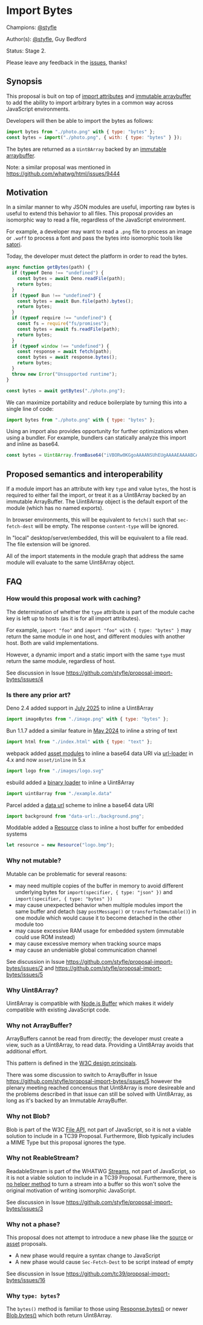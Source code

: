 # Import Bytes

Champions: [@styfle](https://github.com/styfle)

Author(s): [@styfle](https://github.com/styfle), Guy Bedford

Status: Stage 2.

Please leave any feedback in the [issues](https://github.com/styfle/proposal-import-bytes/issues), thanks!

## Synopsis

This proposal is buit on top of [import attributes](https://github.com/tc39/proposal-import-attributes) and [immutable arraybuffer](https://github.com/tc39/proposal-immutable-arraybuffer) to add the ability to import arbitrary bytes in a common way across JavaScript environments.

Developers will then be able to import the bytes as follows:

```js
import bytes from "./photo.png" with { type: "bytes" };
const bytes = import("./photo.png", { with: { type: "bytes" } });
```

The bytes are returned as a `Uint8Array` backed by an [immutable arraybuffer](https://github.com/tc39/proposal-immutable-arraybuffer).

Note: a similar proposal was mentioned in https://github.com/whatwg/html/issues/9444

## Motivation

In a similar manner to why JSON modules are useful, importing raw bytes is useful to extend this behavior to all files. This proposal provides an isomorphic way to read a file, regardless of the JavaScript environment. 

For example, a developer may want to read a `.png` file to process an image or `.woff` to process a font and pass the bytes into isomorphic tools like [satori](https://github.com/vercel/satori).

Today, the developer must detect the platform in order to read the bytes.

```js
async function getBytes(path) {
  if (typeof Deno !== "undefined") {
    const bytes = await Deno.readFile(path);
    return bytes;
  }
  if (typeof Bun !== "undefined") {
    const bytes = await Bun.file(path).bytes();
    return bytes;
  }
  if (typeof require !== "undefined") {
    const fs = require("fs/promises");
    const bytes = await fs.readFile(path);
    return bytes;
  }
  if (typeof window !== "undefined") {
    const response = await fetch(path);
    const bytes = await response.bytes();
    return bytes;
  }
  throw new Error("Unsupported runtime");
}

const bytes = await getBytes("./photo.png");
```

We can maximize portability and reduce boilerplate by turning this into a single line of code:

```js
import bytes from "./photo.png" with { type: "bytes" };
```

Using an import also provides opportunity for further optimizations when using a bundler. For example, bundlers can statically analyze this import and inline as base64.

```js
const bytes = Uint8Array.fromBase64("iVBORw0KGgoAAAANSUhEUgAAAAEAAAABCAQAAAC1HAwCAAAAC0lEQVR42mNkqAcAAIUAgUW0RjgAAAAASUVORK5CYII=")
```

## Proposed semantics and interoperability

If a module import has an attribute with key `type` and value `bytes`, the host is required to either fail the import, or treat it as a Uint8Array backed by an immutable ArrayBuffer. The Uint8Array object is the default export of the module (which has no named exports).

In browser environments, this will be equivalent to `fetch()` such that `sec-fetch-dest` will be empty. The response `content-type` will be ignored.

In "local" desktop/server/embedded, this will be equivalent to a file read. The file extension will be ignored.

All of the import statements in the module graph that address the same module will evaluate to the same Uint8Array object.

## FAQ

### How would this proposal work with caching?

The determination of whether the `type` attribute is part of the module cache key is left up to hosts (as it is for all import attributes).

For example, `import "foo"` and `import "foo" with { type: "bytes" }` may return the same module in one host, and different modules with another host. Both are valid implementations.

However, a dynamic import and a static import with the same `type` must return the same module, regardless of host.

See discussion in Issue https://github.com/styfle/proposal-import-bytes/issues/4

### Is there any prior art?

Deno 2.4 added support in [July 2025](https://deno.com/blog/v2.4) to inline a Uint8Array

```js
import imageBytes from "./image.png" with { type: "bytes" };
```

Bun 1.1.7 added a similar feature in [May 2024](https://bun.sh/blog/bun-v1.1.7) to inline a string of text

```js
import html from "./index.html" with { type: "text" };
```

webpack added [asset modules](https://webpack.js.org/guides/asset-modules/) to inline a base64 data URI via [url-loader](https://www.npmjs.com/package/url-loader) in 4.x and now `asset/inline` in 5.x

```js
import logo from "./images/logo.svg"
```

esbuild added a [binary loader](https://esbuild.github.io/content-types/#binary) to inline a Uint8Array

```js
import uint8array from "./example.data"
```

Parcel added a [data url](https://parceljs.org/features/bundle-inlining/#inlining-as-a-data-url) scheme to inline a base64 data URI

```js
import background from "data-url:./background.png";
```

Moddable added a [Resource](https://www.moddable.com/documentation/files/files#resource) class to inline a host buffer for embedded systems

```js
let resource = new Resource("logo.bmp");
```

### Why not mutable?

Mutable can be problematic for several reasons:

- may need multiple copies of the buffer in memory to avoid different underlying bytes for `import(specifier, { type: "json" })` and `import(specifier, { type: "bytes" })`
- may cause unexpected behavior when multiple modules import the same buffer and detach (say `postMessage()` or `transferToImmutable()`) in one module which would cause it to become detached in the other module too
- may cause excessive RAM usage for embedded system (immutable could use ROM instead)
- may cause excessive memory when tracking source maps
- may cause an undeniable global communication channel

See discussion in Issue https://github.com/styfle/proposal-import-bytes/issues/2 and https://github.com/styfle/proposal-import-bytes/issues/5 

### Why Uint8Array?

Uint8Array is compatible with [Node.js Buffer](https://nodejs.org/api/buffer.html#buffer) which makes it widely compatible with existing JavaScript code.

### Why not ArrayBuffer?

ArrayBuffers cannot be read from directly; the developer must create a view, such as a Uint8Array, to read data. Providing a Uint8Array avoids that additional effort.

This pattern is defined in the [W3C design principals](https://www.w3.org/TR/design-principles/#uint8array).

There was some discussion to switch to ArrayBuffer in Issue https://github.com/styfle/proposal-import-bytes/issues/5 however the plenary meeting reached concensus that Uint8Array is more desireable and the problems described in that issue can still be solved with Uint8Array, as long as it's backed by an Immutable ArrayBuffer.

### Why not Blob?

Blob is part of the W3C [File API](https://www.w3.org/TR/FileAPI/), not part of JavaScript, so it is not a viable solution to include in a TC39 Proposal. Furthermore, Blob typically includes a MIME Type but this proposal ignores the type. 

### Why not ReableStream?

ReadableStream is part of the WHATWG [Streams](https://streams.spec.whatwg.org), not part of JavaScript, so it is not a viable solution to include in a TC39 Proposal. Furthermore, there is [no helper method](https://github.com/whatwg/streams/issues/1019) to turn a stream into a buffer so this won't solve the original motivation of writing isomorphic JavaScript.

See discussion in Issue https://github.com/styfle/proposal-import-bytes/issues/3

### Why not a phase?

This proposal does not attempt to introduce a new phase like the [source](https://github.com/tc39/proposal-source-phase-imports) or [asset](https://github.com/tc39/proposal-asset-references) proposals.

* A new phase would require a syntax change to JavaScript
* A new phase would cause `Sec-Fetch-Dest` to be script instead of empty

See discussion in Issue https://github.com/tc39/proposal-import-bytes/issues/16

### Why `type: bytes`?

The `bytes()` method is familiar to those using [Response.bytes()](https://developer.mozilla.org/en-US/docs/Web/API/Response/bytes) or newer [Blob.bytes()](https://developer.mozilla.org/en-US/docs/Web/API/Blob/bytes) which both return Uint8Array.
